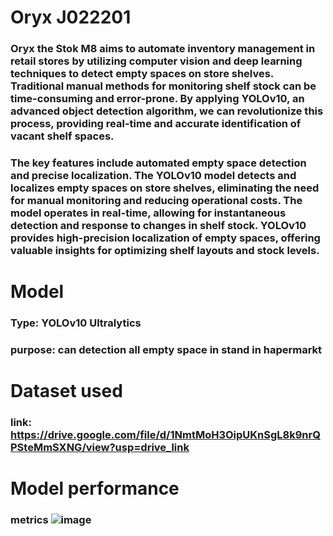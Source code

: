 # Oryx J022201
### Oryx the Stok M8 aims to automate inventory management in retail stores by utilizing computer vision and deep learning techniques to detect empty spaces on store shelves. Traditional manual methods for monitoring shelf stock can be time-consuming and error-prone. By applying YOLOv10, an advanced object detection algorithm, we can revolutionize this process, providing real-time and accurate identification of vacant shelf spaces.

### The key features include automated empty space detection and precise localization. The YOLOv10 model detects and localizes empty spaces on store shelves, eliminating the need for manual monitoring and reducing operational costs. The model operates in real-time, allowing for instantaneous detection and response to changes in shelf stock. YOLOv10 provides high-precision localization of empty spaces, offering valuable insights for optimizing shelf layouts and stock levels.


# Model 

### Type: YOLOv10 Ultralytics
### purpose: can detection all empty space in stand in hapermarkt 
# Dataset used

### link: https://drive.google.com/file/d/1NmtMoH3OipUKnSgL8k9nrQPSteMmSXNG/view?usp=drive_link
# Model performance
### metrics ![image](https://github.com/user-attachments/assets/63d1f544-a170-4dcb-8e6f-817694531eae)
